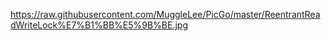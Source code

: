 https://raw.githubusercontent.com/MuggleLee/PicGo/master/ReentrantReadWriteLock%E7%B1%BB%E5%9B%BE.jpg